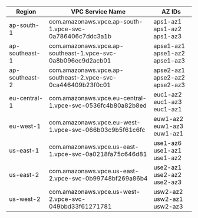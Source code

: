 | Region       | VPC Service Name                                            | AZ IDs                       |
|--------------|-------------------------------------------------------------|------------------------------|
|ap-south-1    | com.amazonaws.vpce.ap-south-1.vpce-svc-0a786406c7ddc3a1b    | aps1-az1 aps1-az2 aps1-az3   |
|ap-southeast-1| com.amazonaws.vpce.ap-southeast-1.vpce-svc-0a8b096ec9d2acb01| apse1-az1 apse1-az2 apse1-az3|
|ap-southeast-2| com.amazonaws.vpce.ap-southeast-2.vpce-svc-0ca446409b23f0c01| apse2-az1 apse2-az2 apse2-az3|
|eu-central-1  | com.amazonaws.vpce.eu-central-1.vpce-svc-0536fc4b80a82b8ed  | euc1-az2 euc1-az3 euc1-az1   |
|eu-west-1     | com.amazonaws.vpce.eu-west-1.vpce-svc-066b03c9b5f61c6fc     | euw1-az2 euw1-az3 euw1-az1   |
|us-east-1     | com.amazonaws.vpce.us-east-1.vpce-svc-0a0218fa75c646d81     | use1-az6 use1-az1 use1-az2   |
|us-east-2     | com.amazonaws.vpce.us-east-2.vpce-svc-0b99748bf269a86b4     | use2-az1 use2-az2 use2-az3   |
|us-west-2     | com.amazonaws.vpce.us-west-2.vpce-svc-049bbd33f61271781     | usw2-az2 usw2-az1 usw2-az3   |




